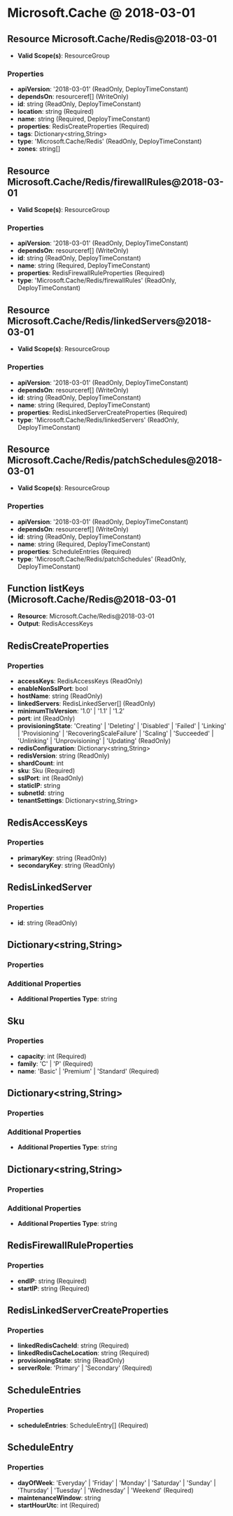 # Microsoft.Cache @ 2018-03-01

## Resource Microsoft.Cache/Redis@2018-03-01
* **Valid Scope(s)**: ResourceGroup
### Properties
* **apiVersion**: '2018-03-01' (ReadOnly, DeployTimeConstant)
* **dependsOn**: resourceref[] (WriteOnly)
* **id**: string (ReadOnly, DeployTimeConstant)
* **location**: string (Required)
* **name**: string (Required, DeployTimeConstant)
* **properties**: RedisCreateProperties (Required)
* **tags**: Dictionary<string,String>
* **type**: 'Microsoft.Cache/Redis' (ReadOnly, DeployTimeConstant)
* **zones**: string[]

## Resource Microsoft.Cache/Redis/firewallRules@2018-03-01
* **Valid Scope(s)**: ResourceGroup
### Properties
* **apiVersion**: '2018-03-01' (ReadOnly, DeployTimeConstant)
* **dependsOn**: resourceref[] (WriteOnly)
* **id**: string (ReadOnly, DeployTimeConstant)
* **name**: string (Required, DeployTimeConstant)
* **properties**: RedisFirewallRuleProperties (Required)
* **type**: 'Microsoft.Cache/Redis/firewallRules' (ReadOnly, DeployTimeConstant)

## Resource Microsoft.Cache/Redis/linkedServers@2018-03-01
* **Valid Scope(s)**: ResourceGroup
### Properties
* **apiVersion**: '2018-03-01' (ReadOnly, DeployTimeConstant)
* **dependsOn**: resourceref[] (WriteOnly)
* **id**: string (ReadOnly, DeployTimeConstant)
* **name**: string (Required, DeployTimeConstant)
* **properties**: RedisLinkedServerCreateProperties (Required)
* **type**: 'Microsoft.Cache/Redis/linkedServers' (ReadOnly, DeployTimeConstant)

## Resource Microsoft.Cache/Redis/patchSchedules@2018-03-01
* **Valid Scope(s)**: ResourceGroup
### Properties
* **apiVersion**: '2018-03-01' (ReadOnly, DeployTimeConstant)
* **dependsOn**: resourceref[] (WriteOnly)
* **id**: string (ReadOnly, DeployTimeConstant)
* **name**: string (Required, DeployTimeConstant)
* **properties**: ScheduleEntries (Required)
* **type**: 'Microsoft.Cache/Redis/patchSchedules' (ReadOnly, DeployTimeConstant)

## Function listKeys (Microsoft.Cache/Redis@2018-03-01
* **Resource**: Microsoft.Cache/Redis@2018-03-01
* **Output**: RedisAccessKeys

## RedisCreateProperties
### Properties
* **accessKeys**: RedisAccessKeys (ReadOnly)
* **enableNonSslPort**: bool
* **hostName**: string (ReadOnly)
* **linkedServers**: RedisLinkedServer[] (ReadOnly)
* **minimumTlsVersion**: '1.0' | '1.1' | '1.2'
* **port**: int (ReadOnly)
* **provisioningState**: 'Creating' | 'Deleting' | 'Disabled' | 'Failed' | 'Linking' | 'Provisioning' | 'RecoveringScaleFailure' | 'Scaling' | 'Succeeded' | 'Unlinking' | 'Unprovisioning' | 'Updating' (ReadOnly)
* **redisConfiguration**: Dictionary<string,String>
* **redisVersion**: string (ReadOnly)
* **shardCount**: int
* **sku**: Sku (Required)
* **sslPort**: int (ReadOnly)
* **staticIP**: string
* **subnetId**: string
* **tenantSettings**: Dictionary<string,String>

## RedisAccessKeys
### Properties
* **primaryKey**: string (ReadOnly)
* **secondaryKey**: string (ReadOnly)

## RedisLinkedServer
### Properties
* **id**: string (ReadOnly)

## Dictionary<string,String>
### Properties
### Additional Properties
* **Additional Properties Type**: string

## Sku
### Properties
* **capacity**: int (Required)
* **family**: 'C' | 'P' (Required)
* **name**: 'Basic' | 'Premium' | 'Standard' (Required)

## Dictionary<string,String>
### Properties
### Additional Properties
* **Additional Properties Type**: string

## Dictionary<string,String>
### Properties
### Additional Properties
* **Additional Properties Type**: string

## RedisFirewallRuleProperties
### Properties
* **endIP**: string (Required)
* **startIP**: string (Required)

## RedisLinkedServerCreateProperties
### Properties
* **linkedRedisCacheId**: string (Required)
* **linkedRedisCacheLocation**: string (Required)
* **provisioningState**: string (ReadOnly)
* **serverRole**: 'Primary' | 'Secondary' (Required)

## ScheduleEntries
### Properties
* **scheduleEntries**: ScheduleEntry[] (Required)

## ScheduleEntry
### Properties
* **dayOfWeek**: 'Everyday' | 'Friday' | 'Monday' | 'Saturday' | 'Sunday' | 'Thursday' | 'Tuesday' | 'Wednesday' | 'Weekend' (Required)
* **maintenanceWindow**: string
* **startHourUtc**: int (Required)

